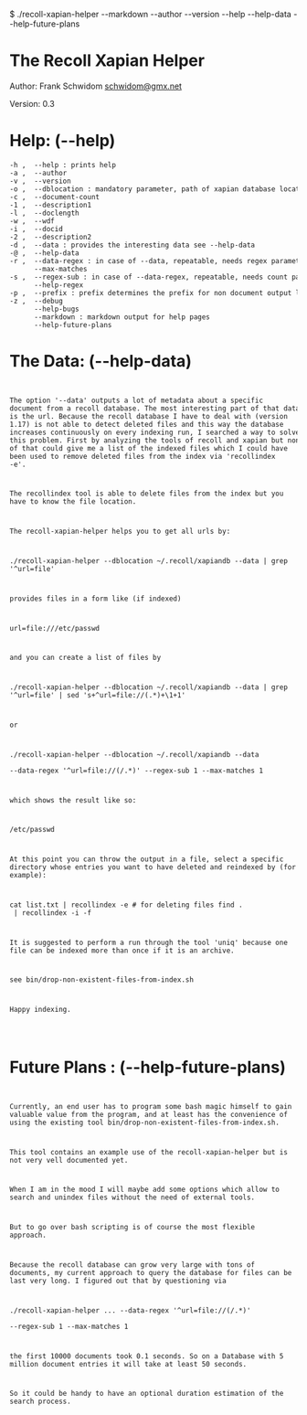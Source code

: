 $ ./recoll-xapian-helper --markdown --author --version --help --help-data --help-future-plans

# The Recoll Xapian Helper

Author: Frank Schwidom <schwidom@gmx.net>

Version: 0.3

# Help: (--help)
<div><code><pre>
-h ,  --help : prints help
-a ,  --author
-v ,  --version
-o ,  --dblocation : mandatory parameter, path of xapian database location (directory) 
-c ,  --document-count
-1 ,  --description1
-l ,  --doclength
-w ,  --wdf
-i ,  --docid
-2 ,  --description2
-d ,  --data : provides the interesting data see --help-data
-@ ,  --help-data
-r ,  --data-regex : in case of --data, repeatable, needs regex parameter, filters data output, see --help-regex
      --max-matches
-s ,  --regex-sub : in case of --data-regex, repeatable, needs count parameter, chooses the sub expression, see --help-regex
      --help-regex
-p ,  --prefix : prefix determines the prefix for non document output lines, default ""
-z ,  --debug
      --help-bugs
      --markdown : markdown output for help pages
      --help-future-plans
</pre></code></div>

# The Data: (--help-data)
<div><code><pre>

 The option '--data' outputs a lot of metadata about a specific 
 document from a recoll database. The most interesting part of that
 data is the url. Because the recoll database I have to deal with 
 (version 1.17) is not able to detect deleted files and this way 
 the database increases continuously on every indexing run, I searched
 a way to solve this problem. First by analyzing the tools of recoll 
 and xapian but none of that could give me a list of the indexed files 
 which I could have been used to remove deleted files from the index
 via 'recollindex -e'.

 The recollindex tool is able to delete files from the index but
 you have to know the file location. 

 The recoll-xapian-helper helps you to get all urls
 by:

  ./recoll-xapian-helper --dblocation ~/.recoll/xapiandb --data |
   grep '^url=file'

 provides files in a form like (if indexed)

  url=file:///etc/passwd

 and you can create a list of files by 

  ./recoll-xapian-helper --dblocation ~/.recoll/xapiandb --data |
   grep '^url=file' | sed 's+^url=file://\(.*\)+\1+1'

 or 
 
  ./recoll-xapian-helper --dblocation ~/.recoll/xapiandb --data \
    --data-regex '^url=file://(/.*)' --regex-sub 1 --max-matches 1


 which shows the result like so:

  /etc/passwd

 At this point you can throw the output in a file, select a specific
 directory whose entries you want to have deleted and reindexed by (for example):

 cat list.txt | recollindex -e # for deleting files
 find . <specific directory> | recollindex -i -f

 It is suggested to perform a run through the tool 'uniq' because one file
 can be indexed more than once if it is an archive.
 
 see bin/drop-non-existent-files-from-index.sh

 Happy indexing.


</pre></code></div>

# Future Plans : (--help-future-plans)
<div><code><pre>


 Currently, an end user has to program some bash magic himself to gain
 valuable value from the program, and at least has the convenience of 
 using the existing tool bin/drop-non-existent-files-from-index.sh.

 This tool contains an example use of the recoll-xapian-helper but
 is not very vell documented yet.

 When I am in the mood I will maybe add some options which allow to 
 search and unindex files without the need of external tools.

 But to go over bash scripting is of course the most flexible approach.


 Because the recoll database can grow very large with tons of documents,
 my current approach to query the database for files can be last very
 long. I figured out that by questioning via

  ./recoll-xapian-helper ... --data-regex '^url=file://(/.*)' \
   --regex-sub 1 --max-matches 1

 the first 10000 documents took 0.1 seconds. So on a Database with 5 million
 document entries it will take at least 50 seconds.

 So it could be handy to have an optional duration estimation of the search
 process.


</pre></code></div>

